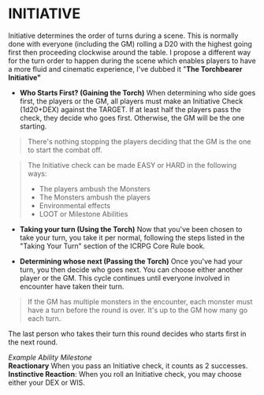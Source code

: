 # INITIATIVE

Initiative determines the order of turns during a scene. This is normally done with everyone (including the GM) rolling a D20 with the highest going first then proceeding clockwise around the table. I propose a different way for the turn order to happen during the scene which enables players to have a more fluid and cinematic experience, I've dubbed it "**The Torchbearer Initiative"**

- **Who Starts First? (Gaining the Torch)**
When determining who side goes first, the players or the GM, all players must make an Initiative Check (1d20+DEX) against the TARGET. If at least half the  players pass the check, they decide who goes first. Otherwise, the GM will be the one starting.

> There's nothing stopping the players deciding that the GM is the one to start the combat off.

>The Initiative check can be made EASY or HARD in the following ways:
>- The players ambush the Monsters
>- The Monsters ambush the players
>- Environmental  effects
>- LOOT or Milestone Abilities

- **Taking your turn (Using  the Torch)**
Now that you've been chosen to take your turn, you take it per normal, following the steps listed in the "Taking Your Turn" section of the ICRPG Core Rule book.

- **Determining whose next (Passing the Torch)**
Once you've had your turn, you then decide who goes next. You can choose either another player or the GM.  This cycle continues until everyone involved in encounter have taken their turn.

> If the GM has multiple monsters in the encounter, each monster must have a turn before the round is over. It's up to the GM how many go each turn.

The last person who takes their turn this round decides who starts first in the next round.

*Example Ability Milestone*  
**Reactionary** When you pass an Initiative check, it counts as 2 successes.   
**Instinctive Reaction**: When you roll an Initiative check, you may choose either your DEX or WIS.  
